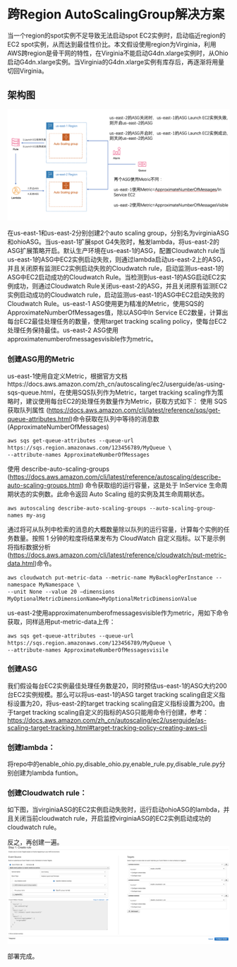 # 跨Region AutoScalingGroup解决方案

当一个region的spot实例不足导致无法启动spot EC2实例时，启动临近region的EC2 spot实例，从而达到最佳性价比。本文假设使用region为Virginia，利用AWS跨region是骨干网的特性，在Virginia不能启动G4dn.xlarge实例时，从Ohio启动G4dn.xlarge实例。当Virginia的G4dn.xlarge实例有库存后，再逐渐将用量切回Virginia。

## 架构图

![架构图](./arch.png)

在us-east-1和us-east-2分别创建2个auto scaling group，分别名为virginiaASG和ohioASG。当us-east-1扩展spot G4失败时，触发lambda，将us-east-2的ASG扩展策略开启。默认生产环境在us-east-1的ASG，配置Cloudwatch rule当us-east-1的ASG中EC2实例启动失败，则通过lambda启动us-east-2上的ASG，并且关闭原有监测EC2实例启动失败的Cloudwatch rule，启动监测us-east-1的ASG中EC2启动成功的Cloudwatch Rule。当检测到us-east-1的ASG启动EC2实例成功，则通过Cloudwatch Rule关闭us-east-2的ASG，并且关闭原有监测EC2实例启动成功的Cloudwatch rule，启动监测us-east-1的ASG中EC2启动失败的Cloudwatch Rule。us-east-1 ASG使用更为精准的Metric，使用SQS的ApproximateNumberOfMessages值，除以ASG中In Service EC2数量，计算出每台EC2最佳处理任务的数量，使用target tracking scaling policy，使每台EC2处理任务保持最佳。us-east-2 ASG使用approximatenumberofmessagesvisible作为metric。

### 创建ASG用的Metric

us-east-1使用自定义Metric，根据官方文档https://docs.aws.amazon.com/zh_cn/autoscaling/ec2/userguide/as-using-sqs-queue.html，在使用SQS队列作为Metric，target tracking scaling作为策略时，建议使用每台EC2的处理任务数量作为Metric，获取方式如下：
使用 SQS获取队列属性 (https://docs.aws.amazon.com/cli/latest/reference/sqs/get-queue-attributes.html)命令获取在队列中等待的消息数 (ApproximateNumberOfMessages)
```
aws sqs get-queue-attributes --queue-url https://sqs.region.amazonaws.com/123456789/MyQueue \
--attribute-names ApproximateNumberOfMessages
```

使用 describe-auto-scaling-groups (https://docs.aws.amazon.com/cli/latest/reference/autoscaling/describe-auto-scaling-groups.html) 命令获取组的运行容量，这是处于 InService 生命周期状态的实例数。此命令返回 Auto Scaling 组的实例及其生命周期状态。
```
aws autoscaling describe-auto-scaling-groups --auto-scaling-group-names my-asg

```

通过将可从队列中检索的消息的大概数量除以队列的运行容量，计算每个实例的任务数量。按照 1 分钟的粒度将结果发布为 CloudWatch 自定义指标。以下是示例将指标数据分析 (https://docs.aws.amazon.com/cli/latest/reference/cloudwatch/put-metric-data.html)命令。
```
aws cloudwatch put-metric-data --metric-name MyBacklogPerInstance --namespace MyNamespace \
--unit None --value 20 —dimensions MyOptionalMetricDimensionName=MyOptionalMetricDimensionValue

```

us-east-2使用approximatenumberofmessagesvisible作为metric，用如下命令获取，同样适用put-metric-data上传：
```
aws sqs get-queue-attributes --queue-url https://sqs.region.amazonaws.com/123456789/MyQueue \
--attribute-names ApproximateNumberOfMessagesvisile

```
### 创建ASG
我们假设每台EC2实例最佳处理任务数是20，同时预估us-east-1的ASG大约200台EC2实例规模。那么可以将us-east-1的ASG target tracking scaling自定义指标设置为20，将us-east-2的target tracking scaling自定义指标设置为200。由于target tracking scaling自定义的指标的ASG只能用命令行创建，参考：https://docs.aws.amazon.com/zh_cn/autoscaling/ec2/userguide/as-scaling-target-tracking.html#target-tracking-policy-creating-aws-cli

### 创建lambda：
将repo中的enable_ohio.py,disable_ohio.py,enable_rule.py,disable_rule.py分别创建为lambda funtion。

### 创建Cloudwatch rule：
如下图，当virginiaASG的EC2实例启动失败时，运行启动ohioASG的lambda，并且关闭当前cloudwatch rule，开启监控virginiaASG的EC2实例启动成功的cloudwatch rule。

反之，再创建一遍。
![cloudwatch](./cloudwatch.png)

部署完成。
